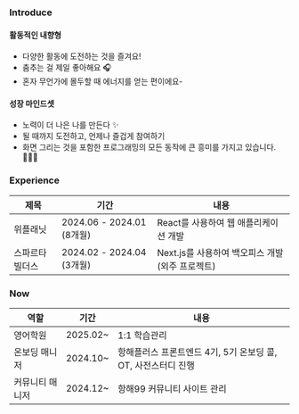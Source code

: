### Introduce

#### 활동적인 내향형
- 다양한 활동에 도전하는 것을 즐겨요! 
- 춤추는 걸 제일 좋아해요 🎧
- 혼자 무언가에 몰두할 때 에너지를 얻는 편이에요-

#### 성장 마인드셋
- 노력이 더 나은 나를 만든다 ✨
- 될 때까지 도전하고, 언제나 즐겁게 참여하기
- 화면 그리는 것을 포함한 프로그래밍의 모든 동작에 큰 흥미를 가지고 있습니다. 👩🏻‍💻

### Experience
|제목|기간|내용|
|---|---|---|
|위플래닛|2024.06 - 2024.01 (8개월)|React를 사용하여 웹 애플리케이션 개발|
|스파르타빌더스|2024.02 - 2024.04 (3개월)|Next.js를 사용하여 백오피스 개발 (외주 프로젝트)|

###  Now
|역할|기간|내용|
|---|---|---|
|영어학원|2025.02~|1:1 학습관리|
|온보딩 매니저|2024.10~|항해플러스 프론트엔드 4기, 5기 온보딩 콜, OT, 사전스터디 진행|
|커뮤니티 매니저|2024.12~|항해99 커뮤니티 사이트 관리|